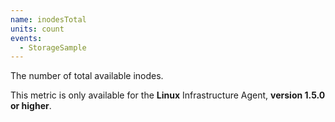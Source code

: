 ```yaml
---
name: inodesTotal
units: count
events:
  - StorageSample
---
```


The number of total available inodes.

This metric is only available for the **Linux** Infrastructure Agent, **version 1.5.0 or higher**.